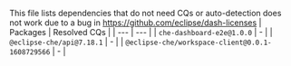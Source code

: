 This file lists dependencies that do not need CQs or auto-detection does not work due to a bug in https://github.com/eclipse/dash-licenses
| Packages | Resolved CQs |
| --- | --- |
| `che-dashboard-e2e@1.0.0` | - |
| `@eclipse-che/api@7.18.1` | - |
| `@eclipse-che/workspace-client@0.0.1-1608729566` | - |
